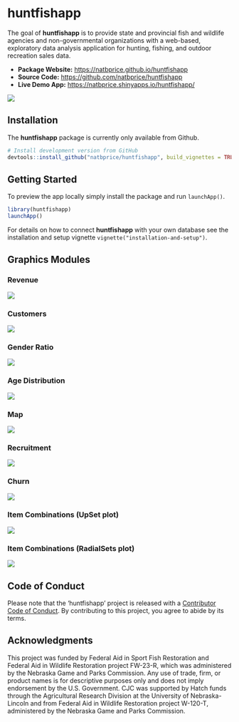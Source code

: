 
<!-- README.md is generated from README.Rmd. Please edit that file -->

# huntfishapp

<!-- badges: start -->

<!-- badges: end -->

The goal of **huntfishapp** is to provide state and provincial fish and
wildlife agencies and non-governmental organizations with a web-based,
exploratory data analysis application for hunting, fishing, and outdoor
recreation sales data.

  - **Package Website:** <https://natbprice.github.io/huntfishapp>
  - **Source Code:** <https://github.com/natbprice/huntfishapp>
  - **Live Demo App:** <https://natbprice.shinyapps.io/huntfishapp/>

<img src="man/figures/app_screenshot.png" align="center" />

## Installation

The **huntfishapp** package is currently only available from Github.

``` r
# Install development version from GitHub
devtools::install_github("natbprice/huntfishapp", build_vignettes = TRUE)
```

## Getting Started

To preview the app locally simply install the package and run
`launchApp()`.

``` r
library(huntfishapp)
launchApp()
```

For details on how to connect **huntfishapp** with your own database see
the installation and setup vignette
`vignette("installation-and-setup")`.

## Graphics Modules

### Revenue

<img src="man/figures/revenue.png" align="center" />

### Customers

<img src="man/figures/customers.png" align="center" />

### Gender Ratio

<img src="man/figures/gender.png" align="center" />

### Age Distribution

<img src="man/figures/age.png" align="center" />

### Map

<img src="man/figures/map.png" align="center" />

### Recruitment

<img src="man/figures/recruitment.png" align="center" />

### Churn

<img src="man/figures/churn.png" align="center" />

### Item Combinations (UpSet plot)

<img src="man/figures/upset.png" align="center" />

### Item Combinations (RadialSets plot)

<img src="man/figures/radialsets.png" align="center" />

## Code of Conduct

Please note that the ‘huntfishapp’ project is released with a
[Contributor Code of Conduct](.github/CODE_OF_CONDUCT.md). By
contributing to this project, you agree to abide by its terms.

## Acknowledgments

This project was funded by Federal Aid in Sport Fish Restoration and
Federal Aid in Wildlife Restoration project FW-23-R, which was
administered by the Nebraska Game and Parks Commission. Any use of
trade, firm, or product names is for descriptive purposes only and does
not imply endorsement by the U.S. Government. CJC was supported by Hatch
funds through the Agricultural Research Division at the University of
Nebraska-Lincoln and from Federal Aid in Wildlife Restoration project
W-120-T, administered by the Nebraska Game and Parks Commission.
